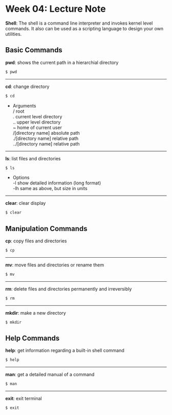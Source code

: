 # Week 04: Lecture Note

**Shell**: The shell is a command line interpreter and invokes kernel level commands. It also can be used as a scripting language to design your own utilities.

## **Basic Commands**

**pwd**: shows the current path in a hierarchial directory

```sh
$ pwd
```

---

**cd**: change directory

```sh
$ cd
```

- Arguments  
  / root  
  . current level directory  
  .. upper level directory  
  ~ home of current user  
  /[directory name] absolute path  
  ./[directory name] relative path  
  ../[directory name] relative path

---

**ls**: list files and directories

```sh
$ ls
```

- Options  
  -l show detailed information (long format)  
  -lh same as above, but size in units

---

**clear**: clear display

```sh
$ clear
```

## **Manipulation Commands**

**cp**: copy files and directories

```sh
$ cp
```

---

**mv**: move files and directories or rename them

```sh
$ mv
```

---

**rm**: delete files and directories permanently and irreversibly

```sh
$ rm
```

---

**mkdir**: make a new directory

```sh
$ mkdir
```

## **Help Commands**

**help**: get information regarding a built-in shell command

```sh
$ help
```

---

**man**: get a detailed manual of a command

```sh
$ man
```

---

**exit**: exit terminal

```sh
$ exit
```
